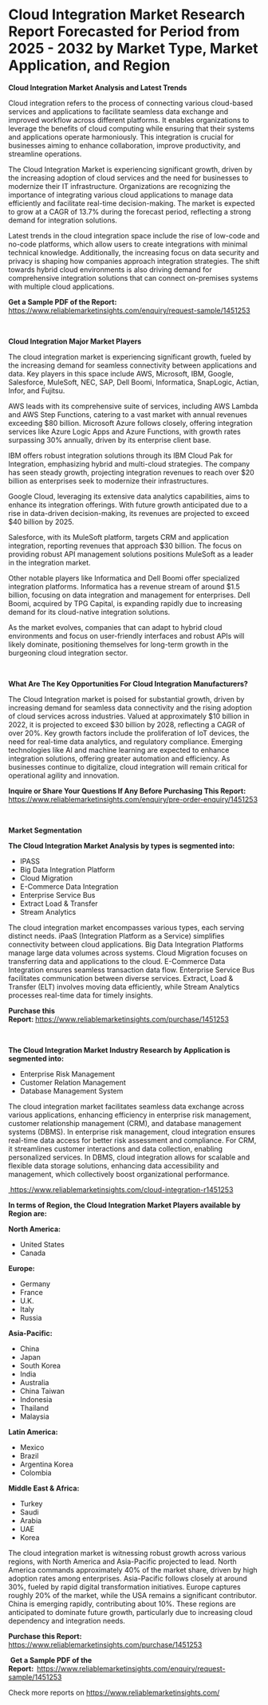 <p><h1>Cloud Integration Market Research Report Forecasted for Period from 2025 -  2032 by Market Type, Market Application, and Region</h1></p><p><strong>Cloud Integration Market Analysis and Latest Trends</strong></p>
<p><p>Cloud integration refers to the process of connecting various cloud-based services and applications to facilitate seamless data exchange and improved workflow across different platforms. It enables organizations to leverage the benefits of cloud computing while ensuring that their systems and applications operate harmoniously. This integration is crucial for businesses aiming to enhance collaboration, improve productivity, and streamline operations.</p><p>The Cloud Integration Market is experiencing significant growth, driven by the increasing adoption of cloud services and the need for businesses to modernize their IT infrastructure. Organizations are recognizing the importance of integrating various cloud applications to manage data efficiently and facilitate real-time decision-making. The market is expected to grow at a CAGR of 13.7% during the forecast period, reflecting a strong demand for integration solutions.</p><p>Latest trends in the cloud integration space include the rise of low-code and no-code platforms, which allow users to create integrations with minimal technical knowledge. Additionally, the increasing focus on data security and privacy is shaping how companies approach integration strategies. The shift towards hybrid cloud environments is also driving demand for comprehensive integration solutions that can connect on-premises systems with multiple cloud applications.</p></p>
<p><strong>Get a Sample PDF of the Report:&nbsp;</strong> <a href="https://www.reliablemarketinsights.com/enquiry/request-sample/1451253?utm_campaign=3078&utm_medium=2&utm_source=Github&utm_content=ia&utm_term=09032025&utm_id=cloud-integration">https://www.reliablemarketinsights.com/enquiry/request-sample/1451253</a></p>
<p>&nbsp;</p>
<p><strong>Cloud Integration Major Market Players</strong></p>
<p><p>The cloud integration market is experiencing significant growth, fueled by the increasing demand for seamless connectivity between applications and data. Key players in this space include AWS, Microsoft, IBM, Google, Salesforce, MuleSoft, NEC, SAP, Dell Boomi, Informatica, SnapLogic, Actian, Infor, and Fujitsu.</p><p>AWS leads with its comprehensive suite of services, including AWS Lambda and AWS Step Functions, catering to a vast market with annual revenues exceeding $80 billion. Microsoft Azure follows closely, offering integration services like Azure Logic Apps and Azure Functions, with growth rates surpassing 30% annually, driven by its enterprise client base.</p><p>IBM offers robust integration solutions through its IBM Cloud Pak for Integration, emphasizing hybrid and multi-cloud strategies. The company has seen steady growth, projecting integration revenues to reach over $20 billion as enterprises seek to modernize their infrastructures.</p><p>Google Cloud, leveraging its extensive data analytics capabilities, aims to enhance its integration offerings. With future growth anticipated due to a rise in data-driven decision-making, its revenues are projected to exceed $40 billion by 2025.</p><p>Salesforce, with its MuleSoft platform, targets CRM and application integration, reporting revenues that approach $30 billion. The focus on providing robust API management solutions positions MuleSoft as a leader in the integration market.</p><p>Other notable players like Informatica and Dell Boomi offer specialized integration platforms. Informatica has a revenue stream of around $1.5 billion, focusing on data integration and management for enterprises. Dell Boomi, acquired by TPG Capital, is expanding rapidly due to increasing demand for its cloud-native integration solutions.</p><p>As the market evolves, companies that can adapt to hybrid cloud environments and focus on user-friendly interfaces and robust APIs will likely dominate, positioning themselves for long-term growth in the burgeoning cloud integration sector.</p></p>
<p>&nbsp;</p>
<p><strong>What Are The Key Opportunities For Cloud Integration Manufacturers?</strong></p>
<p><p>The Cloud Integration market is poised for substantial growth, driven by increasing demand for seamless data connectivity and the rising adoption of cloud services across industries. Valued at approximately $10 billion in 2022, it is projected to exceed $30 billion by 2028, reflecting a CAGR of over 20%. Key growth factors include the proliferation of IoT devices, the need for real-time data analytics, and regulatory compliance. Emerging technologies like AI and machine learning are expected to enhance integration solutions, offering greater automation and efficiency. As businesses continue to digitalize, cloud integration will remain critical for operational agility and innovation.</p></p>
<p><strong>Inquire or Share Your Questions If Any Before Purchasing This Report:</strong> <a href="https://www.reliablemarketinsights.com/enquiry/pre-order-enquiry/1451253?utm_campaign=3078&utm_medium=2&utm_source=Github&utm_content=ia&utm_term=09032025&utm_id=cloud-integration">https://www.reliablemarketinsights.com/enquiry/pre-order-enquiry/1451253</a></p>
<p>&nbsp;</p>
<p><strong>Market Segmentation</strong></p>
<p><strong>The Cloud Integration Market Analysis by types is segmented into:</strong></p>
<p><ul><li>IPASS</li><li>Big Data Integration Platform</li><li>Cloud Migration</li><li>E-Commerce Data Integration</li><li>Enterprise Service Bus</li><li>Extract Load & Transfer</li><li>Stream Analytics</li></ul></p>
<p><p>The cloud integration market encompasses various types, each serving distinct needs. iPaaS (Integration Platform as a Service) simplifies connectivity between cloud applications. Big Data Integration Platforms manage large data volumes across systems. Cloud Migration focuses on transferring data and applications to the cloud. E-Commerce Data Integration ensures seamless transaction data flow. Enterprise Service Bus facilitates communication between diverse services. Extract, Load & Transfer (ELT) involves moving data efficiently, while Stream Analytics processes real-time data for timely insights.</p></p>
<p><strong>Purchase this Report:&nbsp;</strong><a href="https://www.reliablemarketinsights.com/purchase/1451253?utm_campaign=3078&utm_medium=2&utm_source=Github&utm_content=ia&utm_term=09032025&utm_id=cloud-integration">https://www.reliablemarketinsights.com/purchase/1451253</a></p>
<p>&nbsp;</p>
<p><strong>The Cloud Integration Market Industry Research by Application is segmented into:</strong></p>
<p><ul><li>Enterprise Risk Management</li><li>Customer Relation Management</li><li>Database Management System</li></ul></p>
<p><p>The cloud integration market facilitates seamless data exchange across various applications, enhancing efficiency in enterprise risk management, customer relationship management (CRM), and database management systems (DBMS). In enterprise risk management, cloud integration ensures real-time data access for better risk assessment and compliance. For CRM, it streamlines customer interactions and data collection, enabling personalized services. In DBMS, cloud integration allows for scalable and flexible data storage solutions, enhancing data accessibility and management, which collectively boost organizational performance.</p></p>
<p><a href="https://www.reliablemarketinsights.com/cloud-integration-r1451253?utm_campaign=3078&utm_medium=2&utm_source=Github&utm_content=ia&utm_term=09032025&utm_id=cloud-integration">&nbsp;https://www.reliablemarketinsights.com/cloud-integration-r1451253</a></p>
<p><strong>In terms of Region, the Cloud Integration Market Players available by Region are:</strong></p>
<p>
    <p> <strong> North America: </strong>
        <ul>
            <li>United States</li>
            <li>Canada</li>
        </ul>
        </p> 
    <p> <strong> Europe: </strong>
        <ul>
            <li>Germany</li>
            <li>France</li>
            <li>U.K.</li>
            <li>Italy</li>
            <li>Russia</li>
        </ul>
        </p> 
    <p> <strong> Asia-Pacific: </strong>
        <ul>
            <li>China</li>
            <li>Japan</li>
            <li>South Korea</li>
            <li>India</li>
            <li>Australia</li>
            <li>China Taiwan</li>
            <li>Indonesia</li>
            <li>Thailand</li>
            <li>Malaysia</li>
        </ul>
        </p> 
    <p> <strong> Latin America: </strong>
        <ul>
            <li>Mexico</li>
            <li>Brazil</li>
            <li>Argentina Korea</li>
            <li>Colombia</li>
        </ul>
        </p> 
    <p> <strong> Middle East & Africa: </strong>
        <ul>
            <li>Turkey</li>
            <li>Saudi</li>
            <li>Arabia</li>
            <li>UAE</li>
            <li>Korea</li>
        </ul>
    </p>
    </p>
<p><p>The cloud integration market is witnessing robust growth across various regions, with North America and Asia-Pacific projected to lead. North America commands approximately 40% of the market share, driven by high adoption rates among enterprises. Asia-Pacific follows closely at around 30%, fueled by rapid digital transformation initiatives. Europe captures roughly 20% of the market, while the USA remains a significant contributor. China is emerging rapidly, contributing about 10%. These regions are anticipated to dominate future growth, particularly due to increasing cloud dependency and integration needs.</p></p>
<p><strong>Purchase this Report: </strong><a href="https://www.reliablemarketinsights.com/purchase/1451253?utm_campaign=3078&utm_medium=2&utm_source=Github&utm_content=ia&utm_term=09032025&utm_id=cloud-integration">https://www.reliablemarketinsights.com/purchase/1451253</a></p>
<p>&nbsp;<strong>Get a Sample PDF of the Report:&nbsp;&nbsp;</strong><a href="https://www.reliablemarketinsights.com/enquiry/request-sample/1451253?utm_campaign=3078&utm_medium=2&utm_source=Github&utm_content=ia&utm_term=09032025&utm_id=cloud-integration">https://www.reliablemarketinsights.com/enquiry/request-sample/1451253</a></p>
<p><strong></strong></p>
<p>Check more reports on <a href="https://www.reliablemarketinsights.com/?utm_campaign=3078&utm_medium=2&utm_source=Github&utm_content=ia&utm_term=09032025&utm_id=cloud-integration">https://www.reliablemarketinsights.com/</a></p>